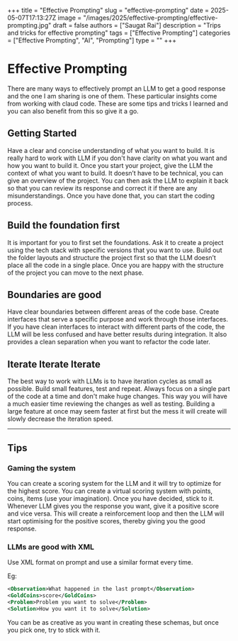 +++
title = "Effective Prompting"
slug = "effective-prompting"
date = 2025-05-07T17:13:27Z
image = "/images/2025/effective-prompting/effective-prompting.jpg"
draft = false
authors = ["Saugat Rai"]
description = "Trips and tricks for effective prompting"
tags = ["Effective Prompting"]
categories = ["Effective Prompting", "AI", "Prompting"]
type = ""
+++

# Effective Prompting

There are many ways to effectively prompt an LLM to get a good response and the one I am sharing is one of them. These particular insights come from working with claud code. These are some tips and tricks I learned and you can also benefit from this so give it a go.

## Getting Started
Have a clear and concise understanding of what you want to build. It is really hard to work with LLM if you don't have clarity on what you want and how you want to build it. Once you start your project, give the LLM the context of what you want to build. It doesn’t have to be technical, you can give an overview of the project. You can then ask the LLM to explain it back so that you can review its response and correct it if there are any misunderstandings. Once you have done that, you can start the coding process.

## Build the foundation first
It is important for you to first set the foundations. Ask it to create a project using the tech stack with specific versions that you want to use. Build out the folder layouts and structure the project first so that the LLM doesn’t place all the code in a single place. Once you are happy with the structure of the project you can move  to the next phase.


## Boundaries are good
Have clear boundaries between different areas of the code base. Create interfaces that serve a specific purpose and work through those interfaces. If you have clean interfaces to interact with different parts of the code, the LLM will be less confused and have better results during integration. It also provides a clean separation when you want to refactor the code later.

## Iterate Iterate Iterate

The best way to work with LLMs is to have iteration cycles as small as possible. Build small features, test and repeat. Always focus on a single part of the code at a time and don't make huge changes. This way you will have a much easier time reviewing the changes as well as testing. Building a large feature at once may seem faster at first but the mess it will create will slowly decrease the iteration speed.

---


## Tips


### Gaming the system
You can create a scoring system for the LLM and it will try to optimize for the highest score. You can create a virtual scoring system with points, coins, items (use your imagination). Once you have decided, stick to it. Whenever LLM gives you the response you want, give it a positive score and vice versa. This will create a reinforcement loop and then the LLM will start optimising for the positive scores, thereby giving you the good response.

### LLMs are good with XML
Use XML format on prompt and use a similar format every time.  

Eg:
```xml
<Observation>What happened in the last prompt</Observation>
<GoldCoins>score</GoldCoins>
<Problem>Problem you want to solve</Problem>
<Solution>How you want it to solve</Solution>
```
You can be as creative as you want in creating these schemas, but once you pick one, try to stick with it.

